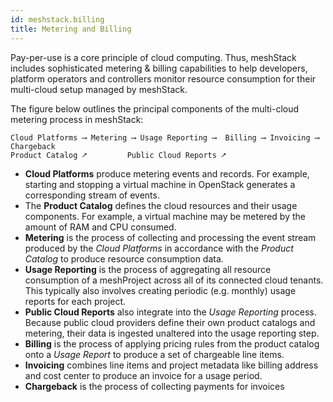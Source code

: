 ```yaml
---
id: meshstack.billing
title: Metering and Billing
---
```


Pay-per-use is a core principle of cloud computing. Thus, meshStack includes sophisticated metering & billing capabilities to help developers, platform operators and controllers monitor resource consumption for their multi-cloud setup managed by meshStack.

The figure below outlines the principal components of the multi-cloud metering process in meshStack:

```text
Cloud Platforms ⟶ Metering ⟶ Usage Reporting ⟶  Billing ⟶ Invoicing ⟶ Chargeback
Product Catalog ⭧         Public Cloud Reports ⭧
```

- **Cloud Platforms** produce metering events and records. For example, starting and stopping a virtual machine in OpenStack generates a corresponding stream of events.
- The **Product Catalog** defines the cloud resources and their usage components. For example, a virtual machine may be metered by the amount of RAM and CPU consumed.
- **Metering** is the process of collecting and processing the event stream produced by the *Cloud Platforms* in accordance with the *Product Catalog* to produce resource consumption data.
- **Usage Reporting** is the process of aggregating all resource consumption of a meshProject across all of its connected cloud tenants. This typically also involves creating periodic (e.g. monthly) usage reports for each project.
- **Public Cloud Reports** also integrate into the *Usage Reporting* process. Because public cloud providers define their own product catalogs and metering, their data is ingested unaltered into the usage reporting step.
- **Billing** is the process of applying pricing rules from the product catalog onto a *Usage Report* to produce a set of chargeable line items.
- **Invoicing** combines line items and project metadata like billing address and cost center to produce an invoice for a usage period.
- **Chargeback** is the process of collecting payments for invoices
